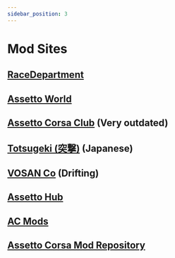 ```yaml
---
sidebar_position: 3
---
```


# Mod Sites

## [RaceDepartment](https://www.racedepartment.com/downloads/categories/assetto-corsa.1/)

## [Assetto World](https://www.assettoworld.com/)

## [Assetto Corsa Club](https://www.assettocorsa.club/) (Very outdated)

## [Totsugeki (突撃)](https://ac.totsugeki.com/) (Japanese)

## [VOSAN Co](https://www.vosan.co/) (Drifting)

## [Assetto Hub](https://www.assettohub.com/)

## [AC Mods](https://acmods.net/)

## [Assetto Corsa Mod Repository](https://www.acmodrepository.com/)
